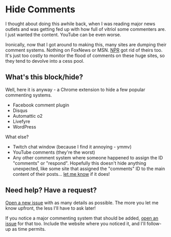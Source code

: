 # Hide Comments

I thought about doing this awhile back, when I was reading major news outlets and was getting fed up with how full of vitriol some commenters are. I just wanted the content. YouTube can be even worse.

Ironically, now that I got around to making this, many sites are dumping their comment systems. Nothing on FoxNews or MSN. [NPR](http://www.npr.org/sections/ombudsman/2016/08/17/489516952/npr-website-to-get-rid-of-comments) got rid of theirs too. It's just too costly to monitor the flood of comments on these huge sites, so they tend to devolve into a cess pool.

## What's this block/hide?

Well, here it is anyway - a Chrome extension to hide a few popular commenting systems.

* Facebook comment plugin
* Disqus
* Automattic o2
* Livefyre
* WordPress

What else?

* Twitch chat window (because I find it annoying - ymmv)
* YouTube comments (they're the worst)
* Any other comment system where someone happened to assign the ID "comments" or "respond". Hopefully this doesn't hide anything unexpected, like some site that assigned the "comments" ID to the main content of their posts... [let me know](https://github.com/grantwinney/chrome-extension-block-comments/issues/new) if it does!

## Need help? Have a request?

[Open a new issue](https://github.com/grantwinney/chrome-extension-block-comments/issues/new) with as many details as possible. The more you let me know upfront, the less I'll have to ask later!

If you notice a major commenting system that should be added, [open an issue](https://github.com/grantwinney/chrome-extension-block-comments/issues/new) for that too. Include the website where you noticed it, and I'll follow-up as time permits.
